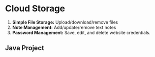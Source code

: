 # Cloud Storage

1. **Simple File Storage:** Upload/download/remove files
2. **Note Management:** Add/update/remove text notes
3. **Password Management:** Save, edit, and delete website credentials.  


## Java Project
